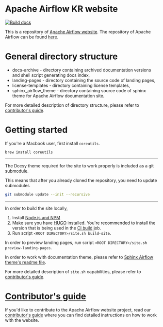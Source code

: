 <!--
 Licensed to the Apache Software Foundation (ASF) under one
 or more contributor license agreements.  See the NOTICE file
 distributed with this work for additional information
 regarding copyright ownership.  The ASF licenses this file
 to you under the Apache License, Version 2.0 (the
 "License"); you may not use this file except in compliance
 with the License.  You may obtain a copy of the License at

   http://www.apache.org/licenses/LICENSE-2.0

 Unless required by applicable law or agreed to in writing,
 software distributed under the License is distributed on an
 "AS IS" BASIS, WITHOUT WARRANTIES OR CONDITIONS OF ANY
 KIND, either express or implied.  See the License for the
 specific language governing permissions and limitations
 under the License.
-->

Apache Airflow KR website
======================

[![Build docs](https://github.com/apache/airflow-site/actions/workflows/build.yml/badge.svg)](https://github.com/apache/airflow-site/actions/workflows/build.yml)

This is a repository of [Apache Airflow website](https://airflow.apache.org).
The repository of Apache Airflow can be found [here](https://github.com/apache/airflow/).

# General directory structure

- docs-archive - directory containing archived documentation versions and shell script generating docs index,
- landing-pages - directory containing the source code of landing pages,
- license-templates - directory containing license templates,
- sphinx_airflow_theme - directory containing source code of sphinx theme for Apache Airflow documentation site.

For more detailed description of directory structure, please refer to [contributor's guide](CONTRIBUTE.md).

# Getting started

If you're a Macbook user, first install `coreutils`.

`brew install coreutils`

---

The Docsy theme required for the site to work properly is included as a git submodule.

This means that after you already cloned the repository, you need to update submodules

```bash
git submodule update --init --recursive
```
---

In order to build the site locally,
1. Install [Node.js and NPM](https://nodejs.org/en/download)
2. Make sure you have [HUGO](https://gohugo.io/installation/) installed. You're recommended to install the version that is being used in the [CI build](https://github.com/apache/airflow-site/blob/main/.github/workflows/build.yml#L53) job.
3. Run script `<ROOT DIRECTORY>/site.sh build-site`.

In order to preview landing pages, run script `<ROOT DIRECTORY>/site.sh preview-landing-pages`.

In order to work with documentation theme, please refer to
[Sphinx Airflow theme's readme file](sphinx_airflow_theme/README.md).

For more detailed description of `site.sh` capabilities, please refer to [contributor's guide](CONTRIBUTE.md).

# [Contributor's guide](CONTRIBUTE.md)

If you'd like to contribute to the Apache Airflow website project, read our [contributor's guide](CONTRIBUTE.md)
where you can find detailed instructions on how to work with the website.
